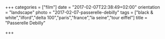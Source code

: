 +++
categories = ["film"]
date = "2017-02-07T22:38:49+02:00"
orientation = "landscape"
photo = "2017-02-07-passerelle-debilly"
tags = ["black & white","ilford","delta 100","paris","france","la seine","tour eiffel"]
title = "Passerelle Debilly"

+++
